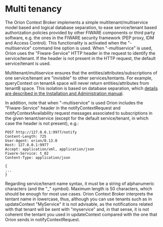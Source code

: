 # Multi tenancy

The Orion Context Broker implements a simple multitenant/multiservice
model based and logical database separation, to ease service/tenant
based authorization policies provided by other FIWARE components or
third party software, e.g. the ones in the FIWARE security framework
(PEP proxy, IDM and Access Control). This functionality is activated
when the "-multiservice" command line option is used. When
"-multiservice" is used, Orion uses the "Fiware-Service" HTTP header in
the request to identify the service/tenant. If the header is not present
in the HTTP request, the default service/tenant is used.

Multitenant/multiservice ensures that the
entities/attributes/subscriptions of one service/tenant are "invisible"
to other services/tentants. For example, queryContext on tenantA space
will never return entities/attributes from tenantB space. This isolation
is based on database separation, which [details are described in the
Installation and Administration
manual](../admin/database_admin.md#multiservicemultitenant-database-separation).

In addition, note that when "-multiservice" is used Orion includes the
"Fiware-Service" header in the notifyContextRequest and
notifyContextAvailability request messages associated to subscriptions
in the given tenant/service (except for the default service/tenant, in
which case the header is not present), e.g.:

    POST http://127.0.0.1:9977/notify
    Content-Length: 725
    User-Agent: orion/0.13.0
    Host: 127.0.0.1:9977
    Accept: application/xml, application/json
    Fiware-Service: t_02
    Content-Type: application/json

    {
    ...
    }

Regarding service/tenant name syntax, it must be a string of
alphanumeric characters (and the "\_" symbol). Maximum length is 50
characters,
which should be enough for most use cases. Orion Context Broker
interprets the tentant name in lowercase, thus, although you can use
tenants such as in updateContext "MyService" it is not advisable, as the
notifications related with that tenant will be sent with "myservice"
and, in that sense, it is not coherent the tentant you used in
updateContext compared with the one that Orion sends in
notifyContextRequest.
